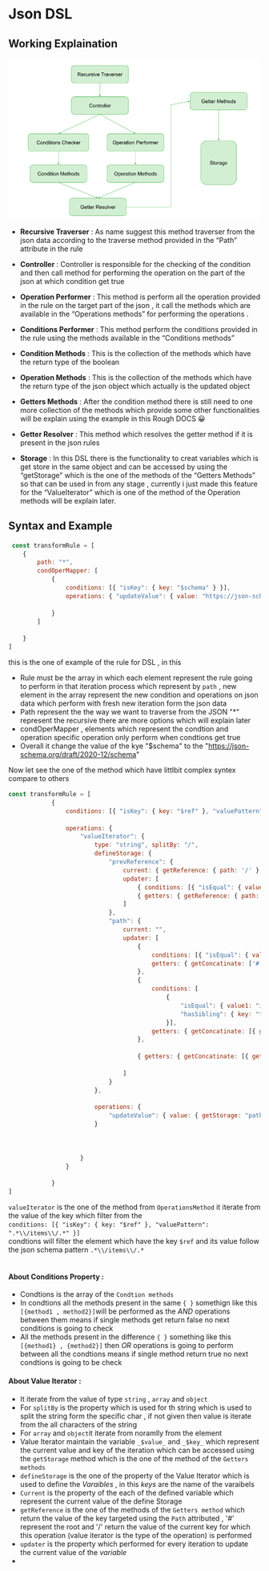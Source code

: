 # **Json DSL**

## Working Explaination 

![Flowchart](./Static/Chart.png)


* **Recursive Traverser** :  As name suggest this method traverser from the json data according to the traverse method provided in the “Path” attribute in the rule 

* **Controller** : Controller is responsible for the checking of the condition and then call method for performing the operation on the part of the json at which condition get true

* **Operation Performer**  : This method is perform all the operation provided in the  rule on the target part of the json , it call the methods which are available in the “Operations methods” for performing the operations . 

* **Conditions Performer** : This method perform the conditions provided in the rule using the methods available  in the “Conditions methods”

* **Condition Methods** : This is the collection of the methods which have the return type of the boolean

* **Operation Methods** : This is the collection of the methods which have the return type of the json object which actually is the updated object 

* **Getters Methods** : After the condition method there is still need to one more collection of the methods which provide some other functionalities will be explain using the example in this Rough DOCS 😀
  
* **Getter Resolver** : This  method which resolves the getter method  if it is present in the json rules 

* **Storage** : In this DSL there is the functionality to creat variables which is get store in the same object and can be accessed by using the “getStorage” which is the one of the methods of the “Getters Methods” so that can be used in from any stage , currently i just made this feature for the “ValueIterator” which is one of the method of the Operation methods will be explain later.



## Syntax and Example


```js
 const transformRule = [
    {
        path: "*",
        condOperMapper: [
            {
                conditions: [{ "isKey": { key: "$schema" } }],
                operations: { "updateValue": { value: "https://json-schema.org/draft/2020-12/schema" } }

            }
        ]

    }
]
```

this is the one of example of the rule for DSL , in this <br>
* Rule must be the array in which each element represent the rule going to perform in that iteration process which represent by ```path``` , new element in the array represent the new condition and operations on json data which perform with fresh new iteration form the json data
* Path represent the the way we want to traverse from the JSON "*" represent the recursive there are more options which will explain later 
* condOperMapper , elements  which represent the condtion and operation specific operation only perform when condtions get true
* Overall it change the value of the kye "$schema" to the "https://json-schema.org/draft/2020-12/schema"




Now let see the one of the method which have littlbit  complex syntex compare to others 

```js
const transformRule = [
            {
                conditions: [{ "isKey": { key: "$ref" }, "valuePattern": ".*\\/items\\/.*" }],

                operations: {
                    "valueIterator": {
                        type: "string", splitBy: "/",
                        defineStorage: {
                            "prevReference": {
                                current: { getReference: { path: '/' } },
                                updater: [
                                    { conditions: [{ "isEqual": { value1: "#", value2: { getStorage: "_$value_" } } }], getters: { getReference: { path: "#" } } },
                                    { getters: { getReference: { path: { getConcatinate: ['/', { getStorage: "_$value_" }] }, from: { getStorage: "prevReference" } } } }
                                ]
                            },
                            "path": {
                                current: "",
                                updater: [
                                    {
                                        conditions: [{ "isEqual": { value1: "#", value2: { getStorage: "_$value_" } } }],
                                        getters: { getConcatinate: ['#'] }
                                    },
                                    {
                                        conditions: [
                                            {
                                                "isEqual": { value1: "items", value2: { getStorage: "_$value_" } },
                                                "hasSibling": { key: "type", value: "array", from: { getReference: { path: { getStorage: "path" } } } }
                                            }],
                                        getters: { getConcatinate: [{ getStorage: "path" }, '/', "prefixItems"] }
                                    },

                                    { getters: { getConcatinate: [{ getStorage: "path" }, '/', { getStorage: "_$value_" }] } }

                                ]
                            }
                        },

                        operations: {
                            "updateValue": { value: { getStorage: "path" } }
                        }



                    }
                }

            }
]
```


```valueIterator``` is the one of the method from  ```OperationsMethod``` it iterate from the value of the key which filter from the <br> ```conditions: [{ "isKey": { key: "$ref" }, "valuePattern": ".*\\/items\\/.*" }]``` <br> condtions will filter the element which have the key   ```$ref``` and its value follow the json schema pattern ```.*\\/items\\/.*```
<br> <br>
#### About Conditions Property : 
* Condtions is the array of the ```Condtion methods ```
* In condtions all the methods present in the same ```{ }``` somethign like this ```[{method1 , method2}]```will be performed as the *AND* operations between them means if single methods get return false no next conditions is going to check
* All the methods present in the difference `{ }`  something like this ```[{method1} , {method2}]``` then *OR* operations is going to perform between all the condtions means if single method return true no next condtions is going to be check

#### About Value Iterator : 
* It iterate from the value of type `string` , `array` and `object`
* For `splitBy` is the property which is used for th string which is used to split the string form the specific char , if not given then value is iterate from the all characters of the string
* For `array` and `object`it iterate from noramlly from the element
* Value Iterator maintain the variable  `_$value_` and `_$key_`  which represent the current value and key of the iteration which can be accessed using the `getStorage` method which is the one of the method of the `Getters methods`
* `defineStorage` is the one of the property of the Value Iterator which is used to define the *Varaibles* , in this *keys* are the name of the varaibels 
* `Current` is the property of the each of the defined variable which represent the current value of the define Storage
* `getReference` is the one of the methods of the `Getters method` which return the value of the key targeted using the `Path` attributed , '#' represent the root and '/' return the value of the current key for which this operation (value iterator is the type of the operation) is performed
* `updater` is the property which performed for every iteration to update the current value of the *variable*
* 
       








